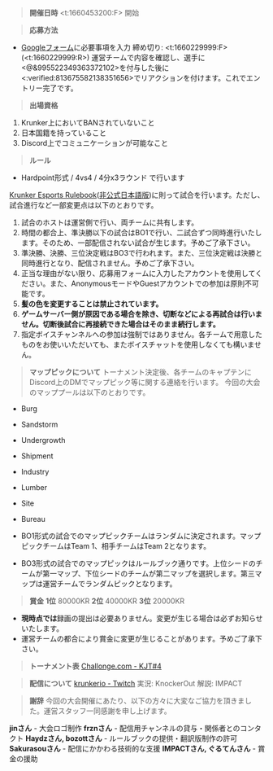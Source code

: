 > __**開催日時**__
<t:1660453200:F> 開始

> __**応募方法**__
- [Googleフォーム](https://docs.google.com/forms/d/e/1FAIpQLSfXrg05IYqIJ40TZZ1cSrbjI5yVTx38l7jLW-907n768cJaZQ/viewform)に必要事項を入力
締め切り: <t:1660229999:F>(<t:1660229999:R>)
運営チームで内容を確認し、選手に<@&995522349363372102>を付与した後に<:verified:813675582138351656>でリアクションを付けます。これでエントリー完了です。

> __**出場資格**__
1. Krunker上においてBANされていないこと
2. 日本国籍を持っていること
3. Discord上でコミュニケーションが可能なこと

> __**ルール**__

- Hardpoint形式 / 4vs4 / 4分x3ラウンド で行います

[Krunker Esports Rulebook](https://docs.google.com/document/d/1zvH0xQlPErkIlk-w-hA2g9ucr_FtWjlna5_23yTT0Ds/edit?usp=sharing)([非公式日本語版](https://docs.google.com/document/d/1qniFPP_VtClIiUPMFZzlKk3vlx6q7bOpUXyVfyhtwL0/edit?usp=sharing))に則って試合を行います。ただし、試合進行など一部変更点は以下のとおりです。

1. 試合のホストは運営側で行い、両チームに共有します。
2. 時間の都合上、準決勝以下の試合はBO1で行い、二試合ずつ同時進行いたします。そのため、一部配信されない試合が生じます。予めご了承下さい。
3. 準決勝、決勝、三位決定戦はBO3で行われます。また、三位決定戦は決勝と同時進行となり、配信されません。予めご了承下さい。
4. 正当な理由がない限り、応募用フォームに入力したアカウントを使用してください。また、AnonymousモードやGuestアカウントでの参加は原則不可能です。
5. **髪の色を変更することは禁止されています。**
6. **ゲームサーバー側が原因である場合を除き、切断などによる再試合は行いません。切断後試合に再接続できた場合はそのまま続行します。**
7. 指定ボイスチャンネルへの参加は強制ではありません。各チームで用意したものをお使いいただいても、またボイスチャットを使用しなくても構いません。

> __**マップピックについて**__
トーナメント決定後、各チームのキャプテンにDiscord上のDMでマップピック等に関する連絡を行います。
今回の大会のマッププールは以下のとおりです。

- Burg
- Sandstorm
- Undergrowth
- Shipment
- Industry
- Lumber
- Site
- Bureau

- BO1形式の試合でのマップピックチームはランダムに決定されます。マップピックチームはTeam 1、相手チームはTeam 2となります。
- BO3形式の試合でのマップピックはルールブック通りです。上位シードのチームが第一マップ、下位シードのチームが第二マップを選択します。第三マップは運営チームでランダムピックとなります。

> __**賞金**__
**1位** 80000KR
**2位** 40000KR
**3位** 20000KR

- **現時点では**録画の提出は必要ありません。変更が生じる場合は必ずお知らせいたします。
- 運営チームの都合により賞金に変更が生じることがあります。予めご了承下さい。

> __**トーナメント表**__
[Challonge.com - KJT#4](https://challonge.com/ja/kjt4)

> __**配信について**__
[krunkerio - Twitch](https://twitch.tv/krunkerio)
実況: KnockerOut
解説: IMPACT

> __**謝辞**__
今回の大会開催にあたり、以下の方々に大変なご協力を頂きました。運営スタッフ一同感謝を申し上げます。

**jinさん** - 大会ロゴ制作
**frznさん** - 配信用チャンネルの貸与・関係者とのコンタクト
**Haydzさん, bozottさん** - ルールブックの提供・翻訳版制作の許可
**Sakurasouさん** - 配信にかかわる技術的な支援
**IMPACTさん, ぐるてんさん** - 賞金の援助